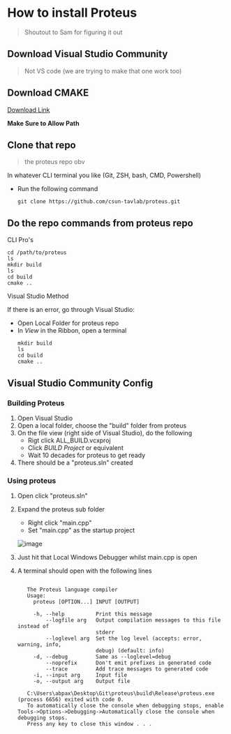 
# How to install Proteus
> Shoutout to Sam for figuring it out



## Download Visual Studio Community
> Not VS code (we are trying to make that one work too)


## Download CMAKE

[Download Link](https://cmake.org/download/)

__Make Sure to Allow Path__



## Clone that repo
> the proteus repo obv

In whatever CLI terminal you like (Git, ZSH, bash, CMD, Powershell)
  - Run the following command

    ```
    git clone https://github.com/csun-tavlab/proteus.git  
    ```

## Do the repo commands from proteus repo

CLI Pro's

  ```
  cd /path/to/proteus
  ls
  mkdir build
  ls
  cd build
  cmake ..
  ```

Visual Studio Method

  If there is an error, go through Visual Studio:

  - Open Local Folder for proteus repo 
  - In _View_ in the Ribbon, open a terminal
    ```
    mkdir build
    ls
    cd build
    cmake ..
    ```

## Visual Studio Community Config

### Building Proteus

1. Open Visual Studio
2. Open a local folder, choose the "build" folder from proteus
3. On the file view (right side of Visual Studio), do the following
    - Rigt click ALL_BUILD.vcxproj
    - Click _BUILD Project_ or equivalent
    - Wait 10 decades for proteus to get ready
4. There should be a "proteus.sln" created 

### Using proteus

1. Open click "proteus.sln"
2. Expand the proteus sub folder
    - Right click "main.cpp"
    - Set "main.cpp" as the startup project
      
    ![image](https://github.com/paxabacus/Proteus490/assets/64762646/f865ecc4-6b25-451b-91a6-ce67caac1279)



4. Just hit that Local Windows Debugger whilst main.cpp is open
5. A terminal should open with the following lines
  
   ```
      
      The Proteus language compiler
      Usage:
        proteus [OPTION...] INPUT [OUTPUT]
      
        -h, --help          Print this message
            --logfile arg   Output compilation messages to this file instead of
                            stderr
            --loglevel arg  Set the log level (accepts: error, warning, info,
                            debug) (default: info)
        -d, --debug         Same as --loglevel=debug
            --noprefix      Don't emit prefixes in generated code
            --trace         Add trace messages to generated code
        -i, --input arg     Input file
        -o, --output arg    Output file
      
      C:\Users\abpax\Desktop\Git\proteus\build\Release\proteus.exe (process 6656) exited with code 0.
      To automatically close the console when debugging stops, enable Tools->Options->Debugging->Automatically close the console when debugging stops.
      Press any key to close this window . . .   
   ```

    
  

  
